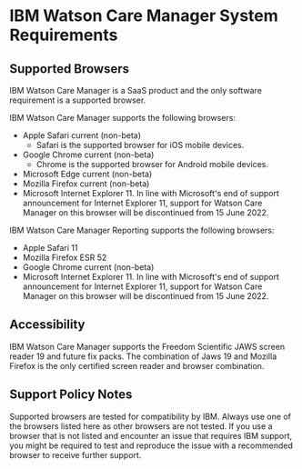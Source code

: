 # IBM Watson Care Manager System Requirements

## Supported Browsers

IBM Watson Care Manager is a SaaS product and the only software requirement is a supported browser.

IBM Watson Care Manager supports the following browsers:

* Apple Safari current (non-beta)
  * Safari is the supported browser for iOS mobile devices.
* Google Chrome current (non-beta)
  * Chrome is the supported browser for Android mobile devices.
* Microsoft Edge current (non-beta)
* Mozilla Firefox current (non-beta)
* Microsoft Internet Explorer 11. In line with Microsoft's end of support announcement for Internet Explorer 11, support for Watson Care Manager on this browser will be discontinued from 15 June  2022.

IBM Watson Care Manager Reporting supports the following browsers:

* Apple Safari 11
* Mozilla Firefox ESR 52
* Google Chrome current (non-beta)
* Microsoft Internet Explorer 11. In line with Microsoft's end of support announcement for Internet Explorer 11, support for Watson Care Manager on this browser will be discontinued from 15 June 2022.

## Accessibility

IBM Watson Care Manager supports the Freedom Scientific JAWS screen reader 19 and future fix packs. The combination of Jaws 19 and Mozilla Firefox is the only certified screen reader and browser combination.

## Support Policy Notes

Supported browsers are tested for compatibility by IBM. Always use one of the browsers listed here as other browsers are not tested. If you use a browser that is not listed and encounter an issue that requires IBM support, you might be required to test and reproduce the issue with a recommended browser to receive further support.
